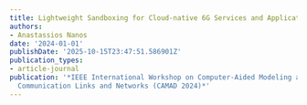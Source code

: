 ```yaml
---
title: Lightweight Sandboxing for Cloud-native 6G Services and Applications
authors:
- Anastassios Nanos
date: '2024-01-01'
publishDate: '2025-10-15T23:47:51.586901Z'
publication_types:
- article-journal
publication: '*IEEE International Workshop on Computer-Aided Modeling and Design of
  Communication Links and Networks (CAMAD 2024)*'
---
```

